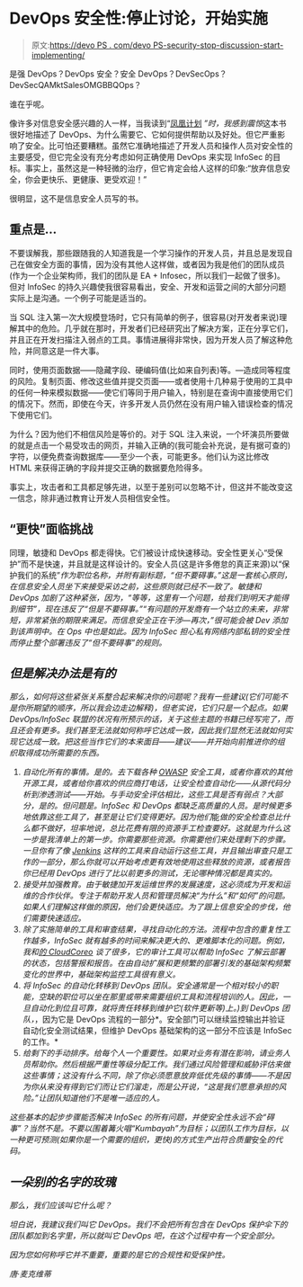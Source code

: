 # DevOps 安全性:停止讨论，开始实施

> 原文:[https://devo PS . com/devo PS-security-stop-discussion-start-implementing/](https://devops.com/devops-security-stop-discussing-start-implementing/)

是强 DevOps？DevOps 安全？安全 DevOps？DevSecOps？DevSecQAMktSalesOMGBBQOps？

谁在乎呢。

像许多对信息安全感兴趣的人一样，当我读到“[凤凰计划](https://www.amazon.com/dp/B00AZRBLHO/ref=dp-kindle-redirect/156-1188157-1518166?_encoding=UTF8&btkr=1) *”时，我感到震惊*这本书很好地描述了 DevOps、为什么需要它、它如何提供帮助以及好处。但它严重影响了安全。比可怕还要糟糕。虽然它准确地描述了开发人员和操作人员对安全性的主要感受，但它完全没有充分考虑如何正确使用 DevOps 来实现 InfoSec 的目标。事实上，虽然这是一种轻微的治疗，但它肯定会给人这样的印象:“放弃信息安全，你会更快乐、更健康、更受欢迎！”

很明显，这不是信息安全人员写的书。

## 重点是…

不要误解我，那些跟随我的人知道我是一个学习操作的开发人员，并且总是发现自己在做安全方面的事情，因为没有其他人这样做，或者因为我是他们的团队成员(作为一个企业架构师，我们的团队是 EA + Infosec，所以我们一起做了很多)。但对 InfoSec 的持久兴趣使我很容易看出，安全、开发和运营之间的大部分问题实际上是沟通。一个例子可能是适当的。

当 SQL 注入第一次大规模登场时，它只有简单的例子，很容易(对开发者来说)理解其中的危险。几乎就在那时，开发者们已经研究出了解决方案，正在分享它们，并且正在开发扫描注入弱点的工具。事情进展得非常快，因为开发人员了解这种危险，并同意这是一件大事。

同时，使用页面数据——隐藏字段、硬编码值(比如来自列表)等。—造成同等程度的风险。复制页面、修改这些值并提交页面——或者使用十几种易于使用的工具中的任何一种来模拟数据——使它们等同于用户输入，特别是在查询中直接使用它们的情况下。然而，即使在今天，许多开发人员仍然在没有用户输入错误检查的情况下使用它们。

为什么？因为他们不相信风险是等价的。对于 SQL 注入来说，一个坏演员所要做的就是点击一个易受攻击的网页，并输入正确的(我可能会补充说，是有据可查的)字符，以便免费查询数据库——至少一个表，可能更多。他们认为这比修改 HTML 来获得正确的字段并提交正确的数据要危险得多。

事实上，攻击者和工具都足够先进，以至于差别可以忽略不计，但这并不能改变这一信念，除非通过教育让开发人员相信安全性。

## “更快”面临挑战

同理，敏捷和 DevOps 都走得快。它们被设计成快速移动。安全性更关心“受保护”而不是快速，并且就是这样设计的。安全人员(这是许多倦怠的真正来源)以“保护我们的系统”*作为职位名称，并附有副标题，“但不要碍事。”这是一套核心原则，在信息安全人员坐下来接受采访之前，这些原则就已经不一致了。敏捷和 DevOps 加剧了这种紧张，因为，“等等，这里有一个问题，给我们到明天才能得到细节”，现在违反了“但是不要碍事。”“有问题的开发商有一个站立的未来，非常短，非常紧张的期限来满足。而信息安全正在干涉—再次，”很可能会被 Dev 添加到该声明中。在 Ops 中也是如此。因为 InfoSec 担心私有网络内部私钥的安全性而停止整个部署违反了“但不要碍事”的规则。*

## *但是解决办法是有的*

*那么，如何将这些紧张关系整合起来解决你的问题呢？我有一些建议(它们可能不是你所期望的顺序，所以我会边走边解释)，但老实说，它们只是一个起点。如果 DevOps/InfoSec 联盟的状况有所预示的话，关于这些主题的书籍已经写完了，而且还会有更多。我们甚至无法就如何称呼它达成一致，因此我们显然无法就如何实现它达成一致。把这些当作它们的本来面目——建议——并开始向前推进你的组织取得成功所需要的东西。*

1.  *自动化所有的事情。是的。去下载各种 [OWASP](https://www.owasp.org/index.php/Category:OWASP_Project#tab=Project_Inventory) 安全工具，或者你喜欢的其他开源工具，或者给你喜欢的供应商打电话，让安全检查自动化——从源代码分析到渗透测试——开始。与手动安全评估相比，这些工具是否有弱点？大部分，是的。但问题是。InfoSec 和 DevOps 都缺乏高质量的人员。是时候更多地依靠这些工具了，甚至是让它们变得更好。因为他们*能*做的安全检查总比什么都不做好，坦率地说，总比花费有限的资源手工检查要好。这就是为什么这一步是我清单上的第一步。你需要那些资源。你需要他们来处理剩下的步骤。一旦你有了像 [Jenkins](https://jenkins.io/) 这样的工具来自动运行这些工具，并且输出审查只是工作的一部分，那么你就可以开始考虑更有效地使用这些释放的资源，或者报告你已经用 DevOps 进行了比以前更多的测试，无论哪种情况都是真实的。*
2.  *接受并加强教育。由于敏捷加开发运维世界的发展速度，这必须成为开发和运维的合作伙伴。专注于帮助开发人员和管理员解决“为什么”和“如何”的问题。如果人们理解这样做的原因，他们会更快适应。为了跟上信息安全的步伐，他们需要快速适应。*
3.  *除了实施简单的工具和审查结果，寻找自动化的方法。流程中包含的重复性工作越多，InfoSec 就有越多的时间来解决更大的、更难脚本化的问题。例如，我和[的 CloudCoreo](https://www.cloudcoreo.com/) 谈了很多，它的审计工具可以帮助 InfoSec 了解云部署的状态，包括警报和报告。在由自动扩展和更频繁的部署引发的基础架构频繁变化的世界中，基础架构监控工具很有意义。*
4.  *将 InfoSec 的自动化转移到 DevOps 团队。安全通常是一个相对较小的职能，空缺的职位可以坐在那里或带来需要组织工具和流程培训的人。因此，一旦自动化到位且可靠，就将责任转移到维护它(软件更新等)上。)到 DevOps 团队，*，因为它是 DevOps 流程的一部分*。安全部门可以继续监控输出并验证自动化安全测试结果，但维护 DevOps 基础架构的这一部分不应该是 InfoSec 的工作。*
5.  *给剩下的手动排序。给每个人一个重要性。如果对业务有潜在影响，请业务人员帮助你。然后根据严重性等级分配工作。我们通过风险管理和威胁评估来做这些事情；这没有什么不同，除了你必须愿意放弃低优先级的事情——不是因为你从来没有得到它们而让它们溜走，而是公开说，“这是我们愿意承担的风险。”让团队知道他们不是唯一适应的人。*

*这些基本的起步步骤能否解决 InfoSec 的所有问题，并使安全性永远不会“碍事”？当然不是。不要以围着篝火唱“Kumbayah”为目标；以团队工作为目标，以一种更可预测(如果你是一个需要的组织，更快)的方式生产出符合质量*安全*的代码。*

## *一朵别的名字的玫瑰*

*那么，我们应该叫它什么呢？*

*坦白说，我建议我们叫它 DevOps。我们不会把所有包含在 DevOps 保护伞下的团队都加到名字里，所以就叫它 DevOps 吧，在这个过程中有一个安全部分。*

*因为您如何称呼它并不重要，重要的是它的合规性和受保护性。*

*唐·麦克维蒂*